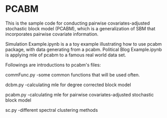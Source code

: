 # PCABM

This is the sample code for conducting pairwise covariates-adjusted stochastic block model (PCABM), which is a generalization of SBM that incorporates pairwise covariate information.

Simulation Example.ipynb is a a toy example illustrating how to use pcabm package, with data generating from a pcabm. Political Blog Example.ipynb is applying mle of pcabm to a famous real world data set. 

Followings are introductions to pcabm's files:

commFunc.py     -some common functions that will be used often.

dcbm.py         -calculating mle for degree corrected block model

pcabm.py        -calculating mle for pairwise covariates-adjusted stochastic block model

sc.py           -different spectral clustering methods











